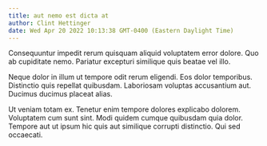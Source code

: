 ```yaml
---
title: aut nemo est dicta at
author: Clint Hettinger
date: Wed Apr 20 2022 10:13:38 GMT-0400 (Eastern Daylight Time)
---
```

Consequuntur impedit rerum quisquam aliquid voluptatem error dolore. Quo ab cupiditate nemo. Pariatur excepturi similique quis beatae vel illo.

 Neque dolor in illum ut tempore odit rerum eligendi. Eos dolor temporibus. Distinctio quis repellat quibusdam. Laboriosam voluptas accusantium aut. Ducimus ducimus placeat alias.

 Ut veniam totam ex. Tenetur enim tempore dolores explicabo dolorem. Voluptatem cum sunt sint. Modi quidem cumque quibusdam quia dolor. Tempore aut ut ipsum hic quis aut similique corrupti distinctio. Qui sed occaecati.